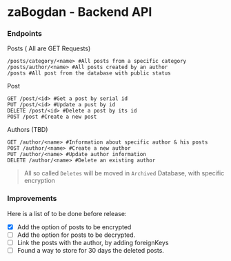 # zaBogdan - Backend API

### Endpoints
Posts ( All are GET Requests)
```
/posts/category/<name> #All posts from a specific category
/posts/author/<name> #All posts created by an author
/posts #All post from the database with public status
```

Post
```
GET /post/<id> #Get a post by serial id
PUT /post/<id> #Update a pust by id
DELETE /post/<id> #Delete a post by its id
POST /post #Create a new post
```

Authors (TBD)
```
GET /author/<name> #Information about specific author & his posts
POST /author/<name> #Create a new author
PUT /author/<name> #Update author information
DELETE /author/<name> #Delete an existing author
```

> All so called `Deletes` will be moved in `Archived` Database, with specific encryption

### Improvements
Here is a list of to be done before release:
- [x] Add the option of posts to be encrypted
- [ ] Add the option for posts to be decrypted. 
- [ ] Link the posts with the author, by adding foreignKeys
- [ ] Found a way to store for 30 days the deleted posts. 